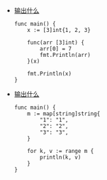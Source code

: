 + [输出什么](https://github.com/chai2010/advanced-go-programming-book/blob/master/appendix/appendix-a-trap.md#%E6%95%B0%E7%BB%84%E6%98%AF%E5%80%BC%E4%BC%A0%E9%80%92)
    ```
    func main() {
        x := [3]int{1, 2, 3}

        func(arr [3]int) {
            arr[0] = 7
            fmt.Println(arr)
        }(x)

        fmt.Println(x)
    }
    ```
+ [输出什么](https://github.com/chai2010/advanced-go-programming-book/blob/master/appendix/appendix-a-trap.md#map%E9%81%8D%E5%8E%86%E6%98%AF%E9%A1%BA%E5%BA%8F%E4%B8%8D%E5%9B%BA%E5%AE%9A)
    ```
    func main() {
        m := map[string]string{
            "1": "1",
            "2": "2",
            "3": "3",
        }

        for k, v := range m {
            println(k, v)
        }
    }
    ```